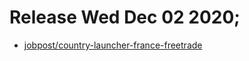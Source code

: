 
# Release Wed Dec 02 2020;
- [jobpost/country-launcher-france-freetrade](https://github.com/crocoder-dev/monorepo/pull/125)
    
